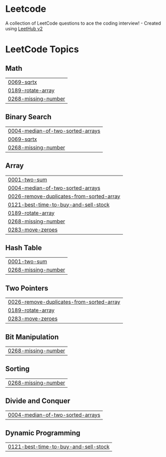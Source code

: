 # Leetcode
A collection of LeetCode questions to ace the coding interview! - Created using [LeetHub v2](https://github.com/arunbhardwaj/LeetHub-2.0)

<!---LeetCode Topics Start-->
# LeetCode Topics
## Math
|  |
| ------- |
| [0069-sqrtx](https://github.com/Shubh-debug/Leetcode/tree/master/0069-sqrtx) |
| [0189-rotate-array](https://github.com/Shubh-debug/Leetcode/tree/master/0189-rotate-array) |
| [0268-missing-number](https://github.com/Shubh-debug/Leetcode/tree/master/0268-missing-number) |
## Binary Search
|  |
| ------- |
| [0004-median-of-two-sorted-arrays](https://github.com/Shubh-debug/Leetcode/tree/master/0004-median-of-two-sorted-arrays) |
| [0069-sqrtx](https://github.com/Shubh-debug/Leetcode/tree/master/0069-sqrtx) |
| [0268-missing-number](https://github.com/Shubh-debug/Leetcode/tree/master/0268-missing-number) |
## Array
|  |
| ------- |
| [0001-two-sum](https://github.com/Shubh-debug/Leetcode/tree/master/0001-two-sum) |
| [0004-median-of-two-sorted-arrays](https://github.com/Shubh-debug/Leetcode/tree/master/0004-median-of-two-sorted-arrays) |
| [0026-remove-duplicates-from-sorted-array](https://github.com/Shubh-debug/Leetcode/tree/master/0026-remove-duplicates-from-sorted-array) |
| [0121-best-time-to-buy-and-sell-stock](https://github.com/Shubh-debug/Leetcode/tree/master/0121-best-time-to-buy-and-sell-stock) |
| [0189-rotate-array](https://github.com/Shubh-debug/Leetcode/tree/master/0189-rotate-array) |
| [0268-missing-number](https://github.com/Shubh-debug/Leetcode/tree/master/0268-missing-number) |
| [0283-move-zeroes](https://github.com/Shubh-debug/Leetcode/tree/master/0283-move-zeroes) |
## Hash Table
|  |
| ------- |
| [0001-two-sum](https://github.com/Shubh-debug/Leetcode/tree/master/0001-two-sum) |
| [0268-missing-number](https://github.com/Shubh-debug/Leetcode/tree/master/0268-missing-number) |
## Two Pointers
|  |
| ------- |
| [0026-remove-duplicates-from-sorted-array](https://github.com/Shubh-debug/Leetcode/tree/master/0026-remove-duplicates-from-sorted-array) |
| [0189-rotate-array](https://github.com/Shubh-debug/Leetcode/tree/master/0189-rotate-array) |
| [0283-move-zeroes](https://github.com/Shubh-debug/Leetcode/tree/master/0283-move-zeroes) |
## Bit Manipulation
|  |
| ------- |
| [0268-missing-number](https://github.com/Shubh-debug/Leetcode/tree/master/0268-missing-number) |
## Sorting
|  |
| ------- |
| [0268-missing-number](https://github.com/Shubh-debug/Leetcode/tree/master/0268-missing-number) |
## Divide and Conquer
|  |
| ------- |
| [0004-median-of-two-sorted-arrays](https://github.com/Shubh-debug/Leetcode/tree/master/0004-median-of-two-sorted-arrays) |
## Dynamic Programming
|  |
| ------- |
| [0121-best-time-to-buy-and-sell-stock](https://github.com/Shubh-debug/Leetcode/tree/master/0121-best-time-to-buy-and-sell-stock) |
<!---LeetCode Topics End-->